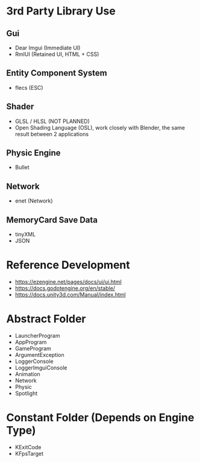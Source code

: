 # 3rd Party Library Use

## Gui
- Dear Imgui (Immediate UI)
- RmlUI (Retained UI, HTML + CSS)

## Entity Component System
- flecs (ESC)

## Shader
- GLSL / HLSL (NOT PLANNED)
- Open Shading Language (OSL), work closely with Blender, the same result between 2 applications

## Physic Engine
- Bullet

## Network
- enet (Network)

## MemoryCard Save Data
- tinyXML
- JSON

# Reference Development
- https://ezengine.net/pages/docs/ui/ui.html
- https://docs.godotengine.org/en/stable/
- https://docs.unity3d.com/Manual/index.html

# Abstract Folder
- LauncherProgram
- AppProgram
- GameProgram
- ArgumentException
- LoggerConsole
- LoggerImguiConsole
- Animation
- Network
- Physic
- Spotlight

# Constant Folder (Depends on Engine Type)
- KExitCode
- KFpsTarget

